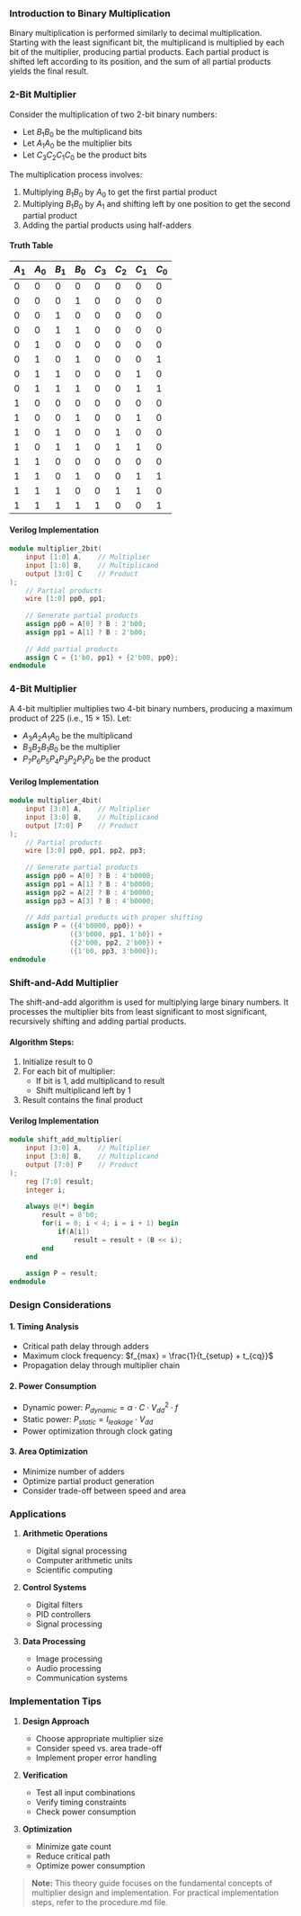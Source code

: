 ### Introduction to Binary Multiplication

Binary multiplication is performed similarly to decimal multiplication. Starting with the least significant bit, the multiplicand is multiplied by each bit of the multiplier, producing partial products. Each partial product is shifted left according to its position, and the sum of all partial products yields the final result.

### 2-Bit Multiplier

Consider the multiplication of two 2-bit binary numbers:
- Let $B_1B_0$ be the multiplicand bits
- Let $A_1A_0$ be the multiplier bits
- Let $C_3C_2C_1C_0$ be the product bits

The multiplication process involves:
1. Multiplying $B_1B_0$ by $A_0$ to get the first partial product
2. Multiplying $B_1B_0$ by $A_1$ and shifting left by one position to get the second partial product
3. Adding the partial products using half-adders

#### Truth Table

| $A_1$ | $A_0$ | $B_1$ | $B_0$ | $C_3$ | $C_2$ | $C_1$ | $C_0$ |
|-------|-------|-------|-------|-------|-------|-------|-------|
| 0 | 0 | 0 | 0 | 0 | 0 | 0 | 0 |
| 0 | 0 | 0 | 1 | 0 | 0 | 0 | 0 |
| 0 | 0 | 1 | 0 | 0 | 0 | 0 | 0 |
| 0 | 0 | 1 | 1 | 0 | 0 | 0 | 0 |
| 0 | 1 | 0 | 0 | 0 | 0 | 0 | 0 |
| 0 | 1 | 0 | 1 | 0 | 0 | 0 | 1 |
| 0 | 1 | 1 | 0 | 0 | 0 | 1 | 0 |
| 0 | 1 | 1 | 1 | 0 | 0 | 1 | 1 |
| 1 | 0 | 0 | 0 | 0 | 0 | 0 | 0 |
| 1 | 0 | 0 | 1 | 0 | 0 | 1 | 0 |
| 1 | 0 | 1 | 0 | 0 | 1 | 0 | 0 |
| 1 | 0 | 1 | 1 | 0 | 1 | 1 | 0 |
| 1 | 1 | 0 | 0 | 0 | 0 | 0 | 0 |
| 1 | 1 | 0 | 1 | 0 | 0 | 1 | 1 |
| 1 | 1 | 1 | 0 | 0 | 1 | 1 | 0 |
| 1 | 1 | 1 | 1 | 1 | 0 | 0 | 1 |

#### Verilog Implementation

```verilog
module multiplier_2bit(
    input [1:0] A,    // Multiplier
    input [1:0] B,    // Multiplicand
    output [3:0] C    // Product
);
    // Partial products
    wire [1:0] pp0, pp1;
    
    // Generate partial products
    assign pp0 = A[0] ? B : 2'b00;
    assign pp1 = A[1] ? B : 2'b00;
    
    // Add partial products
    assign C = {1'b0, pp1} + {2'b00, pp0};
endmodule
```

### 4-Bit Multiplier

A 4-bit multiplier multiplies two 4-bit binary numbers, producing a maximum product of 225 (i.e., $15 \times 15$). Let:
- $A_3A_2A_1A_0$ be the multiplicand
- $B_3B_2B_1B_0$ be the multiplier
- $P_7P_6P_5P_4P_3P_2P_1P_0$ be the product

#### Verilog Implementation

```verilog
module multiplier_4bit(
    input [3:0] A,    // Multiplier
    input [3:0] B,    // Multiplicand
    output [7:0] P    // Product
);
    // Partial products
    wire [3:0] pp0, pp1, pp2, pp3;
    
    // Generate partial products
    assign pp0 = A[0] ? B : 4'b0000;
    assign pp1 = A[1] ? B : 4'b0000;
    assign pp2 = A[2] ? B : 4'b0000;
    assign pp3 = A[3] ? B : 4'b0000;
    
    // Add partial products with proper shifting
    assign P = ({4'b0000, pp0}) +
               ({3'b000, pp1, 1'b0}) +
               ({2'b00, pp2, 2'b00}) +
               ({1'b0, pp3, 3'b000});
endmodule
```

### Shift-and-Add Multiplier

The shift-and-add algorithm is used for multiplying large binary numbers. It processes the multiplier bits from least significant to most significant, recursively shifting and adding partial products.

#### Algorithm Steps:
1. Initialize result to 0
2. For each bit of multiplier:
   - If bit is 1, add multiplicand to result
   - Shift multiplicand left by 1
3. Result contains the final product

#### Verilog Implementation

```verilog
module shift_add_multiplier(
    input [3:0] A,    // Multiplier
    input [3:0] B,    // Multiplicand
    output [7:0] P    // Product
);
    reg [7:0] result;
    integer i;
    
    always @(*) begin
        result = 8'b0;
        for(i = 0; i < 4; i = i + 1) begin
            if(A[i])
                result = result + (B << i);
        end
    end
    
    assign P = result;
endmodule
```

### Design Considerations

#### 1. Timing Analysis
- Critical path delay through adders
- Maximum clock frequency: $f_{max} = \frac{1}{t_{setup} + t_{cq}}$
- Propagation delay through multiplier chain

#### 2. Power Consumption
- Dynamic power: $P_{dynamic} = \alpha \cdot C \cdot V_{dd}^2 \cdot f$
- Static power: $P_{static} = I_{leakage} \cdot V_{dd}$
- Power optimization through clock gating

#### 3. Area Optimization
- Minimize number of adders
- Optimize partial product generation
- Consider trade-off between speed and area

### Applications

1. **Arithmetic Operations**
   - Digital signal processing
   - Computer arithmetic units
   - Scientific computing

2. **Control Systems**
   - Digital filters
   - PID controllers
   - Signal processing

3. **Data Processing**
   - Image processing
   - Audio processing
   - Communication systems

### Implementation Tips

1. **Design Approach**
   - Choose appropriate multiplier size
   - Consider speed vs. area trade-off
   - Implement proper error handling

2. **Verification**
   - Test all input combinations
   - Verify timing constraints
   - Check power consumption

3. **Optimization**
   - Minimize gate count
   - Reduce critical path
   - Optimize power consumption

> **Note:** This theory guide focuses on the fundamental concepts of multiplier design and implementation. For practical implementation steps, refer to the procedure.md file.
